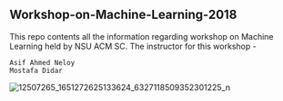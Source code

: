 ## Workshop-on-Machine-Learning-2018
This repo contents all the information regarding workshop on Machine Learning held by NSU ACM SC. The instructor for this workshop - 

```
Asif Ahmed Neloy 
Mostafa Didar

```

![12507265_1651272625133624_6327118509352301225_n](https://user-images.githubusercontent.com/18008644/48217829-a4996400-e3b2-11e8-8f06-c6d1069c895e.jpg)

